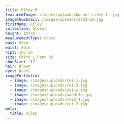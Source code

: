 ```yaml
---
title: Riley M
featuredImage: /images/uploads/banner-riley-1-.jpg
imageThumbnail: /images/uploads/aaddr3e.jpg
firstName: Riley
collection: Global
height: 187cm
measurementType: chest
bust: 95cm
waist: 84cm
hips: 103 cm
size: Shirt L Pant 36
shoeSize: '12'
hair: Brown
eyes: Hazel
imagePortfolio:
  - image: /images/uploads/rei-1.jpg
  - image: /images/uploads/rei-3.jpg
  - image: /images/uploads/rei-w.jpg
  - image: /images/uploads/aaddr3e.jpg
  - image: /images/uploads/reib-4.jpg
  - image: /images/uploads/rei-2.jpg
meta:
  title: Riley
---
```


